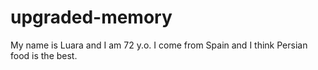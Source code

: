 # upgraded-memory
My name is Luara and I am 72 y.o. I come from Spain and I think Persian food is the best.

